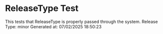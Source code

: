 # ReleaseType Test
This tests that ReleaseType is properly passed through the system.
Release Type: minor
Generated at: 07/02/2025 18:50:23

